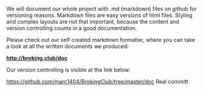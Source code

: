 We will document our whole project with .md (markdown) files on github for versioning reasons. Markdown files are easy versions of html files. Styling and complex layouts are not that important, because the content and version controlling counts in a good documentation.

Please check out our self created markdown formatter, where you can take a look at all the written documents we produced:

__http://broking.club/doc__

Our version controlling is visible at the link below:

https://github.com/marc1404/BrokingClub/tree/master/doc
Real committ

